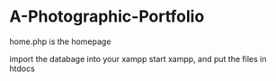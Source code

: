 # A-Photographic-Portfolio
home.php is the homepage 

import the databage into your xampp
start xampp, and put the files in htdocs
